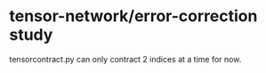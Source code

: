 # tensor-network/error-correction study
tensorcontract.py can only contract 2 indices at a time for now.
